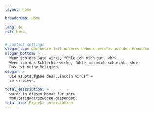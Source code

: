 ```yaml
---
layout: home

breadcrumb: Home

lang: de
ref: home


# content settings
slogan_top: Der beste Teil unseres Lebens besteht aus den Freunden
slogan_bottom: >
  Wenn ich das Gute wirke, fühle ich mich gut. <br>
  Wenn ich das Schlechte wirke, fühle ich mich schlecht. <br>
  Das ist meine Religion.
slogan: >
  Die Hauptaufgabe des „Lincoln virus“ —
  zu vereinen.

total_description: >
  wurde in diesem Monat für <br>
  Wohltätigkeitszwecke gespendet.
total_btn: Projekt unterstützen
---
```



